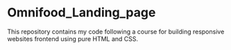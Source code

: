# Omnifood_Landing_page
This repository contains my code following a course for building responsive websites frontend using pure HTML and CSS.
